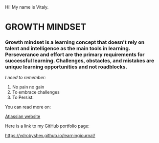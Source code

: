 Hi! My name is Vitaly. 

# **GROWTH MINDSET**
### Growth mindset is a learning concept that doesn't rely on talent and intelligence as the main tools in learning. Perseverance and effort are the primary requirements for successful learning. Challenges, obstacles, and mistakes are unique learning opportunities and not roadblocks. 

*I need to remember:* 
1. No pain no gain
2. To embrace challenges
3. To Persist.

You can read more on:

[Atlassian website](https://www.atlassian.com/blog/inside-atlassian/growth-mindset)


Here is a link to my GitHub portfolio page:

https://vdrobyshev.github.io/learningjournal/

